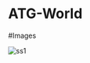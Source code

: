 # ATG-World

#Images 

 ![ss1](https://drive.google.com/file/d/1zVZlpb9pFi7X73d6n7ElaKMD-jvZibju/view)
